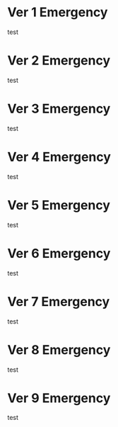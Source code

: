
# Ver 1 Emergency
test
# Ver 2 Emergency
test
# Ver 3 Emergency
test
# Ver 4 Emergency
test
# Ver 5 Emergency
test
# Ver 6 Emergency
test
# Ver 7 Emergency
test
# Ver 8 Emergency
test
# Ver 9 Emergency
test